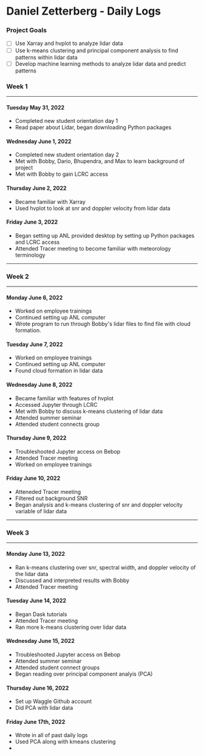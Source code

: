 # Daniel Zetterberg - Daily Logs

### Project Goals
- [ ] Use Xarray and hvplot to analyze lidar data
- [ ] Use k-means clustering and principal component analysis to find patterns within lidar data
- [ ] Develop machine learning methods to analyze lidar data and predict patterns

### Week 1

---

#### Tuesday May 31, 2022

 - Completed new student orientation day 1
 - Read paper about Lidar, began downloading Python packages

 #### Wednesday June 1, 2022

 - Completed new student orientation day 2
 - Met with Bobby, Dario, Bhupendra, and Max to learn background of project
 - Met with Bobby to gain LCRC access

 #### Thursday June 2, 2022

 - Became familiar with Xarray
 - Used hvplot to look at snr and doppler velocity from lidar data

 #### Friday June 3, 2022

 - Began setting up ANL provided desktop by setting up Python packages and LCRC access
 - Attended Tracer meeting to become familiar with meteorology terminology

 ---

 ### Week 2

 ---

 #### Monday June 6, 2022

 - Worked on employee trainings
 - Continued setting up ANL computer
 - Wrote program to run through Bobby's lidar files to find file with cloud formation.

 #### Tuesday June 7, 2022
 
 - Worked on employee trainings
 - Continued setting up ANL computer
 - Found cloud formation in lidar data

 #### Wednesday June 8, 2022

 - Became familiar with features of hvplot
 - Accessed Jupyter through LCRC
 - Met with Bobby to discuss k-means clustering of lidar data
 - Attended summer seminar
 - Attended student connects group

 #### Thursday June 9, 2022

 - Troubleshooted Jupyter access on Bebop
 - Attended Tracer meeting
 - Worked on employee trainings

 #### Friday June 10, 2022

 - Atteneded Tracer meeting
 - Filtered out background SNR
 - Began analysis and k-means clustering of snr and doppler velocity variable of lidar data

 ---

 ### Week 3

 ---

#### Monday June 13, 2022

- Ran k-means clustering over snr, spectral width, and doppler velocity of the lidar data
- Discussed and interpreted results with Bobby
- Attended Tracer meeting

#### Tuesday June 14, 2022

- Began Dask tutorials
- Attended Tracer meeting
- Ran more k-means clustering over lidar data

#### Wednesday June 15, 2022

- Troubleshooted Jupyter access on Bebop
- Attended summer seminar
- Attended student connect groups
- Began reading over principal component analyis (PCA)

#### Thursday June 16, 2022

- Set up Waggle Github account
- Did PCA with lidar data

#### Friday June 17th, 2022

- Wrote in all of past daily logs
- Used PCA along with kmeans clustering
- 
